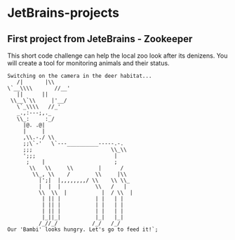 # JetBrains-projects

## First project from JeteBrains - Zookeeper
This short code challenge can help the local zoo look after its denizens. You will create a tool for monitoring animals and their status.
```
Switching on the camera in the deer habitat...
   /|       |\\
\`__\\\\       //__'
   ||      ||
 \\__\`\\     |'__/
   \`_\\\\   //_'
   _.,:---;,._
   \\_:     :_/
     |@. .@|
     |     |
     ,\\.-./ \\
     ;;\`-'   \`---__________-----.-.
     ;;;                         \\_\\
     ';;;                         |
      ;    |                      ;
       \\   \\     \\        |      /
        \\_, \\    /        \\     |\\
          |';|  |,,,,,,,,/ \\    \\ \\_
          |  |  |           \\   /   |
          \\  \\  |           |  / \\  |
           | || |           | |   | |
           | || |           | |   | |
           | || |           | |   | |
           |_||_|           |_|   |_|
          /_//_/           /_/   /_/
Our 'Bambi' looks hungry. Let's go to feed it!`;
```
